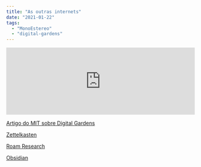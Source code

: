 ```yaml
---
title: "As outras internets"
date: "2021-01-22"
tags: 
  - "MonoEstereo"
  - "digital-gardens"
---
```


<iframe src="https://anchor.fm/monoestereo/embed/episodes/As-outras-internets-ej7eng" height="180px" width="100%" frameborder="0" scrolling="no" style="width:100%; height:180px;"></iframe>

[Artigo do MIT sobre Digital Gardens](https://www.notion.so/eduf/Uma-outra-internet-e1b6edd0a57a4a48b08d7754ecf8a3a1#5018cc6a84714b259d291d9ae47ab813)

[Zettelkasten](https://www.notion.so/eduf/Uma-outra-internet-e1b6edd0a57a4a48b08d7754ecf8a3a1#362f4a8b2ff1457ca77f56c83f88358b)

[Roam Research](https://roamresearch.com/)

[Obsidian](https://obsidian.md/)
